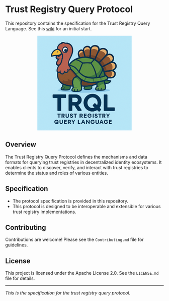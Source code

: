 # Trust Registry Query Protocol

This repository contains the specification for the Trust Registry Query Language. See this [wiki](https://lf-toip.atlassian.net/wiki/spaces/HOME/pages/149749777/TRQL+Trust+Registry+Query+Language) for an initial start. 

<p align="center">
  <img src="logo.png" alt="Trust Registry Query Protocol Logo" width="300">
</p>

## Overview

The Trust Registry Query Protocol defines the mechanisms and data formats for querying trust registries in decentralized identity ecosystems. It enables clients to discover, verify, and interact with trust registries to determine the status and roles of various entities.

## Specification

- The protocol specification is provided in this repository.
- This protocol is designed to be interoperable and extensible for various trust registry implementations.

## Contributing

Contributions are welcome! Please see the `Contributing.md` file for guidelines.

## License

This project is licensed under the Apache License 2.0. See the `LICENSE.md` file for details.

---

*This is the specification for the trust registry query protocol.*
